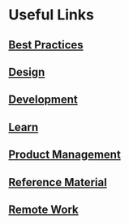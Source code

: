 # Useful Links

## [Best Practices](./best-practices.md)

## [Design](./design.md)

## [Development](./development.md)

## [Learn](./learn.md)

## [Product Management](./product-management.md)

## [Reference Material](./reference-material.md)

## [Remote Work](./remote-work.md)
